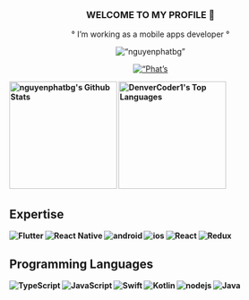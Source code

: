 <br/>

<h3 align="center"><b>WELCOME TO MY PROFILE 👋</b></h2>

<p align="center">
° I’m working as a mobile apps developer °
</p>

<p align="center"> <img src="https://img.shields.io/github/followers/nguyenphatbg?color=1f222e&label=Followers&style=social" alt=“nguyenphatbg” /> </p>

<p align="center">
  <a href="https://github.com/NguyenPhatBG">
    <img alt=“Phat’s streak" src="https://github-readme-streak-stats.herokuapp.com/?user=nguyenphatbg&hide_border=true&bg_color=1F222E"/>
  </a>
</p>

  <b>
    <a href="https://github.com/NguyenPhatBG/"><img alt="nguyenphatbg's Github Stats" src="https://denvercoder1-github-readme-stats.vercel.app/api/?username=nguyenphatbg&show_icons=true&count_private=true&theme=react&hide_border=true&bg_color=1F222E&title_color=faf9f5&icon_color=F8D866" height="192px"/></a>
  <a href="https://github.com/NguyenPhatBG/"><img alt="DenverCoder1's Top Languages" src="https://github-readme-stats.vercel.app/api/top-langs/?username=nguyenphatbg&langs_count=8&layout=compact&theme=react&hide_border=true&bg_color=1F222E&title_color=faf9f5&icon_color=F8D866&hide=Jupyter%20Notebook" height="192px"/></a>
  <br/>

## Expertise
<img align="left" alt="Flutter" src="https://img.shields.io/badge/flutter-%23D61C4E.svg?style=for-the-badge&logo=flutter&logoColor=%23ffffff" />
<img align="left" alt="React Native" src="https://img.shields.io/badge/react_native-%2361DAFB.svg?style=for-the-badge&logo=react&logoColor=%23ffffff"/>
<img align="left" alt="android" src="https://img.shields.io/badge/Android-3DDC84?logo=android&logoColor=white&style=for-the-badge" />
<img align="left" alt="ios" src="https://img.shields.io/badge/iOS%20-%236DB33F.svg?&style=for-the-badge&logo=apple&logoColor=white" />
<img align="left" alt="React" src="https://img.shields.io/badge/react-%2320232a.svg?style=for-the-badge&logo=react&logoColor=%2361DAFB"/>
<img  alt="Redux" src="https://img.shields.io/badge/redux-%23593d88.svg?style=for-the-badge&logo=redux&logoColor=white"/>


## Programming Languages

<img align="left" alt="TypeScript" src="https://img.shields.io/badge/typescript-%23007ACC.svg?style=for-the-badge&logo=typescript&logoColor=white"/>
<img align="left" alt="JavaScript" src="https://img.shields.io/badge/javascript-%23323330.svg?style=for-the-badge&logo=javascript&logoColor=%23F7DF1E"/>
<img align="left" alt="Swift" src="https://img.shields.io/badge/swift-%23FA7343.svg?style=for-the-badge&logo=swift&logoColor=white"/>
<img align="left" alt="Kotlin" src="https://img.shields.io/badge/kotlin-%230095D5.svg?style=for-the-badge&logo=kotlin&logoColor=white"/>
<img align="left" alt="nodejs" src="https://img.shields.io/badge/node.js%20-%2343853D.svg?&style=for-the-badge&logo=node.js&logoColor=white" />
<img align="left" alt="Java" src="https://img.shields.io/badge/java-%23ED8B00.svg?style=for-the-badge&logo=java&logoColor=white"/>

<br>